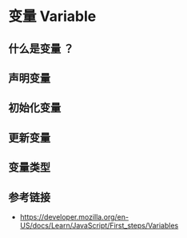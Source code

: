# 变量 Variable

## 什么是变量 ？

## 声明变量

## 初始化变量

## 更新变量

## 变量类型

## 参考链接
* https://developer.mozilla.org/en-US/docs/Learn/JavaScript/First_steps/Variables
